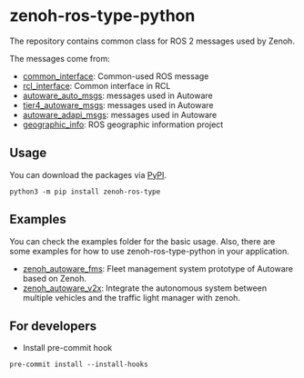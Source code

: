 # zenoh-ros-type-python

The repository contains common class for ROS 2 messages used by Zenoh.

The messages come from:

* [common_interface](https://github.com/ros2/common_interfaces): Common-used ROS message
* [rcl_interface](https://github.com/ros2/rcl_interfaces): Common interface in RCL
* [autoware_auto_msgs](https://github.com/tier4/autoware_auto_msgs/tree/tier4/main): messages used in Autoware
* [tier4_autoware_msgs](https://github.com/tier4/tier4_autoware_msgs/tree/tier4/universe): messages used in Autoware
* [autoware_adapi_msgs](https://github.com/autowarefoundation/autoware_adapi_msgs): messages used in Autoware
* [geographic_info](https://github.com/ros-geographic-info/geographic_info/tree/master): ROS geographic information project

## Usage

You can download the packages via [PyPI](https://pypi.org/project/zenoh-ros-type/).

```shell
python3 -m pip install zenoh-ros-type
```

## Examples

You can check the examples folder for the basic usage.
Also, there are some examples for how to use zenoh-ros-type-python in your application.

* [zenoh_autoware_fms](https://github.com/evshary/zenoh_autoware_fms): Fleet management system prototype of Autoware based on Zenoh.
* [zenoh_autoware_v2x](https://github.com/evshary/zenoh_autoware_v2x): Integrate the autonomous system between multiple vehicles and the traffic light manager with zenoh.

## For developers

* Install pre-commit hook

```shell
pre-commit install --install-hooks
```
